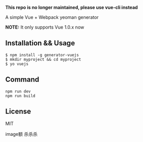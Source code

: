 **This repo is no longer maintained, please use vue-cli instead**

A simple Vue + Webpack yeoman generator

**NOTE:** It only supports Vue 1.0.x now

## Installation && Usage 
```
$ npm install -g generator-vuejs
$ mkdir myproject && cd myproject
$ yo vuejs
```

## Command
```
npm run dev
npm run build	
```
## License

MIT

image额
杀杀杀
